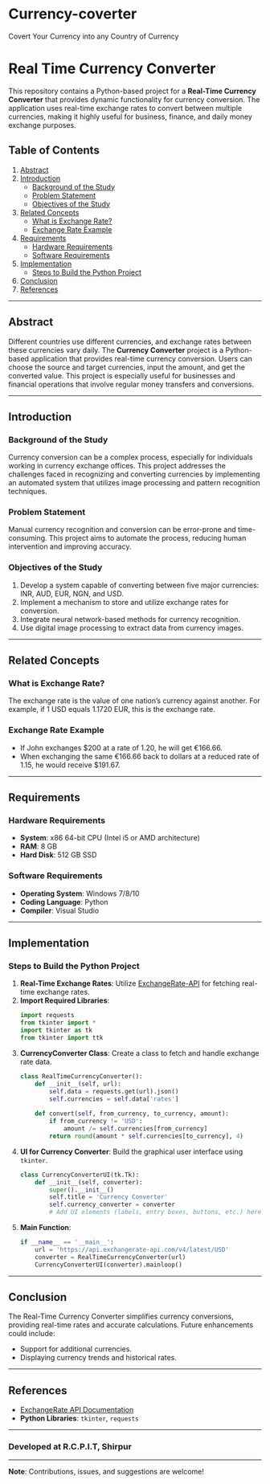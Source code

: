 # Currency-coverter
Covert Your Currency into any Country of Currency

# Real Time Currency Converter

This repository contains a Python-based project for a **Real-Time Currency Converter** that provides dynamic functionality for currency conversion. The application uses real-time exchange rates to convert between multiple currencies, making it highly useful for business, finance, and daily money exchange purposes.

## Table of Contents
1. [Abstract](#abstract)
2. [Introduction](#introduction)
    - [Background of the Study](#background-of-the-study)
    - [Problem Statement](#problem-statement)
    - [Objectives of the Study](#objectives-of-the-study)
3. [Related Concepts](#related-concepts)
    - [What is Exchange Rate?](#what-is-exchange-rate)
    - [Exchange Rate Example](#exchange-rate-example)
4. [Requirements](#requirements)
    - [Hardware Requirements](#hardware-requirements)
    - [Software Requirements](#software-requirements)
5. [Implementation](#implementation)
    - [Steps to Build the Python Project](#steps-to-build-the-python-project)
6. [Conclusion](#conclusion)
7. [References](#references)

---

## Abstract

Different countries use different currencies, and exchange rates between these currencies vary daily. The **Currency Converter** project is a Python-based application that provides real-time currency conversion. Users can choose the source and target currencies, input the amount, and get the converted value. This project is especially useful for businesses and financial operations that involve regular money transfers and conversions.

---

## Introduction

### Background of the Study
Currency conversion can be a complex process, especially for individuals working in currency exchange offices. This project addresses the challenges faced in recognizing and converting currencies by implementing an automated system that utilizes image processing and pattern recognition techniques. 

### Problem Statement
Manual currency recognition and conversion can be error-prone and time-consuming. This project aims to automate the process, reducing human intervention and improving accuracy.

### Objectives of the Study
1. Develop a system capable of converting between five major currencies: INR, AUD, EUR, NGN, and USD.
2. Implement a mechanism to store and utilize exchange rates for conversion.
3. Integrate neural network-based methods for currency recognition.
4. Use digital image processing to extract data from currency images.

---

## Related Concepts

### What is Exchange Rate?
The exchange rate is the value of one nation’s currency against another. For example, if 1 USD equals 1.1720 EUR, this is the exchange rate.

### Exchange Rate Example
- If John exchanges $200 at a rate of 1.20, he will get €166.66.
- When exchanging the same €166.66 back to dollars at a reduced rate of 1.15, he would receive $191.67.

---

## Requirements

### Hardware Requirements
- **System**: x86 64-bit CPU (Intel i5 or AMD architecture)
- **RAM**: 8 GB
- **Hard Disk**: 512 GB SSD

### Software Requirements
- **Operating System**: Windows 7/8/10
- **Coding Language**: Python
- **Compiler**: Visual Studio

---

## Implementation

### Steps to Build the Python Project
1. **Real-Time Exchange Rates**: Utilize [ExchangeRate-API](https://api.exchangerate-api.com/v4/latest/USD) for fetching real-time exchange rates.
2. **Import Required Libraries**:
    ```python
    import requests
    from tkinter import *
    import tkinter as tk
    from tkinter import ttk
    ```
3. **CurrencyConverter Class**: Create a class to fetch and handle exchange rate data.
    ```python
    class RealTimeCurrencyConverter():
        def __init__(self, url):
            self.data = requests.get(url).json()
            self.currencies = self.data['rates']
        
        def convert(self, from_currency, to_currency, amount):
            if from_currency != 'USD':
                amount /= self.currencies[from_currency]
            return round(amount * self.currencies[to_currency], 4)
    ```
4. **UI for Currency Converter**: Build the graphical user interface using `tkinter`.
    ```python
    class CurrencyConverterUI(tk.Tk):
        def __init__(self, converter):
            super().__init__()
            self.title = 'Currency Converter'
            self.currency_converter = converter
            # Add UI elements (labels, entry boxes, buttons, etc.) here
    ```
5. **Main Function**:
    ```python
    if __name__ == '__main__':
        url = 'https://api.exchangerate-api.com/v4/latest/USD'
        converter = RealTimeCurrencyConverter(url)
        CurrencyConverterUI(converter).mainloop()
    ```

---

## Conclusion
The Real-Time Currency Converter simplifies currency conversions, providing real-time rates and accurate calculations. Future enhancements could include:
- Support for additional currencies.
- Displaying currency trends and historical rates.

---

## References
- [ExchangeRate API Documentation](https://www.exchangerate-api.com/)
- **Python Libraries**: `tkinter`, `requests`

---

### Developed at R.C.P.I.T, Shirpur

---

**Note**: Contributions, issues, and suggestions are welcome!

